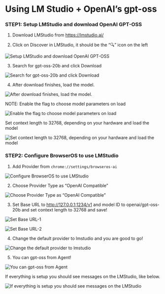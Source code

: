 # Using LM Studio + OpenAI’s gpt-oss

### STEP1: Setup LMStudio and download **OpenAI GPT-OSS**

1. Download LMStudio from https://lmstudio.ai/ 
    
2. Click on Discover in LMStudio, it should be the “🔍” icon on the left

![Setup LMStudio and download OpenAI GPT-OSS](../images/using-lm-studio-openais-gpt-oss/lm-studio-openais-step1.png)

3. Search for gpt-oss-20b and click Download

![Search for gpt-oss-20b and click Download](../images/using-lm-studio-openais-gpt-oss/lm-studio-openais-step2.png)

4. After download finishes, load the model. 

![After download finishes, load the model.](../images/using-lm-studio-openais-gpt-oss/lm-studio-openais-step3.png)

NOTE: Enable the flag to choose model parameters on load

![Enable the flag to choose model parameters on load](../images/using-lm-studio-openais-gpt-oss/lm-studio-openais-step4.png)

Set context length to 32768, depending on your hardware and load the model

![Set context length to 32768, depending on your hardware and load the model](../images/using-lm-studio-openais-gpt-oss/lm-studio-openais-step5.png)

### STEP2: Configure BrowserOS to use LMStudio

1. Add Provider from `chrome://settings/browseros-ai`

![Configure BrowserOS to use LMStudio](../images/using-lm-studio-openais-gpt-oss/lm-studio-openais-step6.png)

2. Choose Provider Type as “OpenAI Compatible”

![Choose Provider Type as “OpenAI Compatible”](../images/using-lm-studio-openais-gpt-oss/lm-studio-openais-step7.png)

3. Set Base URL to http://127.0.0.1:1234/v1 and model ID to openai/gpt-oss-20b and set context length to 32768 and save!

![Set Base URL-1](../images/using-lm-studio-openais-gpt-oss/lm-studio-openais-step8.png)

![Set Base URL-2](../images/using-lm-studio-openais-gpt-oss/lm-studio-openais-step9.png)

4. Change the default provider to lmstudio and you are good to go!

![Change the default provider to lmstudio](../images/using-lm-studio-openais-gpt-oss/lm-studio-openais-step10.png)

5. You can gpt-oss from Agent!

![You can gpt-oss from Agent](../images/using-lm-studio-openais-gpt-oss/lm-studio-openais-step11.png)

If everything is setup you should see messages on the LMStudio, like below.

![If everything is setup you should see messages on the LMStudio](../images/using-lm-studio-openais-gpt-oss/lm-studio-openais-step12.png)